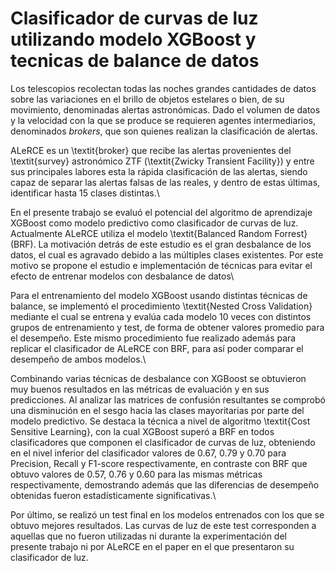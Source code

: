 # Clasificador de curvas de luz utilizando modelo XGBoost y tecnicas de balance de datos

Los telescopios recolectan todas las noches grandes cantidades de datos sobre las variaciones en el brillo de objetos estelares o bien, de su movimiento, denominadas alertas astronómicas. Dado el volumen de datos y la velocidad con la que se produce se requieren agentes intermediarios, denominados *brokers*, que son quienes realizan la clasificación de alertas.
    
ALeRCE es un \textit{broker} que recibe las alertas provenientes del \textit{survey} astronómico ZTF (\textit{Zwicky Transient Facility}) y entre sus principales labores esta la rápida clasificación de las alertas, siendo capaz de separar las alertas falsas de las reales, y dentro de estas últimas, identificar hasta 15 clases distintas.\\
    
En el presente trabajo se evaluó el potencial del algoritmo de aprendizaje XGBoost como modelo predictivo como clasificador de curvas de luz. Actualmente ALeRCE utiliza el modelo \textit{Balanced Random Forrest} (BRF). La motivación detrás de este estudio es el gran desbalance de los datos, el cual es agravado debido a las múltiples clases existentes. Por este motivo se propone el estudio e implementación de técnicas para evitar el efecto de entrenar modelos con desbalance de datos\\
    
Para el entrenamiento del modelo XGBoost usando distintas técnicas de balance, se implementó el procedimiento \textit{Nested Cross Validation} mediante el cual se entrena y evalúa cada modelo 10 veces con distintos grupos de entrenamiento y test, de forma de obtener valores promedio para el desempeño. Este mismo procedimiento fue realizado además para replicar el clasificador de ALeRCE con BRF, para así poder comparar el desempeño de ambos modelos.\\
    
Combinando varias técnicas de desbalance con XGBoost se obtuvieron muy buenos resultados en las métricas de evaluación y en sus predicciones. Al analizar las matrices de confusión resultantes se comprobó una disminución en el sesgo hacia las clases mayoritarias por parte del modelo predictivo. Se destaca la técnica a nivel de algoritmo \textit{Cost Sensitive Learning}, con la cual XGBoost superó a BRF en todos clasificadores que componen el clasificador de curvas de luz, obteniendo en el nivel inferior del clasificador valores de 0.67, 0.79 y 0.70 para Precision, Recall y F1-score respectivamente, en contraste con BRF que obtuvo valores de 0.57, 0.76 y 0.60 para las mismas métricas respectivamente, demostrando además que las diferencias de desempeño obtenidas fueron estadísticamente significativas.\\
    
Por último, se realizó un test final en los modelos entrenados con los que se obtuvo mejores resultados. Las curvas de luz de este test corresponden a aquellas que no fueron utilizadas ni durante la experimentación del presente trabajo ni por ALeRCE en el paper en el que presentaron su clasificador de luz.
